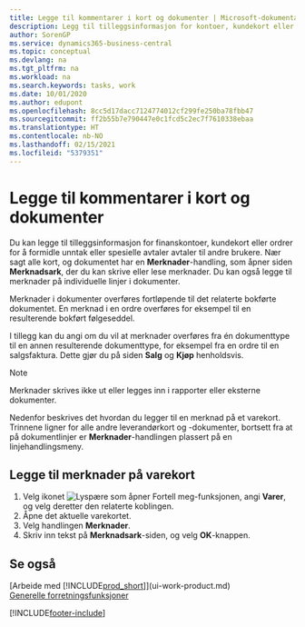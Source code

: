 ```yaml
---
title: Legge til kommentarer i kort og dokumenter | Microsoft-dokumentasjon
description: Legg til tilleggsinformasjon for kontoer, kundekort eller ordrer for å formidle avtaler, for eksempel en spesiell pris eller leveringsmetoden, for andre brukere.
author: SorenGP
ms.service: dynamics365-business-central
ms.topic: conceptual
ms.devlang: na
ms.tgt_pltfrm: na
ms.workload: na
ms.search.keywords: tasks, work
ms.date: 10/01/2020
ms.author: edupont
ms.openlocfilehash: 8cc5d17dacc7124774012cf299fe250ba78fbb47
ms.sourcegitcommit: ff2b55b7e790447e0c1fcd5c2ec7f7610338ebaa
ms.translationtype: HT
ms.contentlocale: nb-NO
ms.lasthandoff: 02/15/2021
ms.locfileid: "5379351"
---
```

# <a name="add-comments-to-cards-and-documents"></a>Legge til kommentarer i kort og dokumenter
Du kan legge til tilleggsinformasjon for finanskontoer, kundekort eller ordrer for å formidle unntak eller spesielle avtaler avtaler til andre brukere.
Nær sagt alle kort, og dokumentet har en **Merknader**-handling, som åpner siden **Merknadsark**, der du kan skrive eller lese merknader. Du kan også legge til merknader på individuelle linjer i dokumenter.

Merknader i dokumenter overføres fortløpende til det relaterte bokførte dokumentet. En merknad i en ordre overføres for eksempel til en resulterende bokført følgeseddel.

I tillegg kan du angi om du vil at merknader overføres fra én dokumenttype til en annen resulterende dokumenttype, for eksempel fra en ordre til en salgsfaktura. Dette gjør du på siden **Salg** og **Kjøp** henholdsvis.

> [!NOTE]
> Merknader skrives ikke ut eller legges inn i rapporter eller eksterne dokumenter.

Nedenfor beskrives det hvordan du legger til en merknad på et varekort. Trinnene ligner for alle andre leverandørkort og -dokumenter, bortsett fra at på dokumentlinjer er **Merknader**-handlingen plassert på en linjehandlingsmeny.

## <a name="to-add-a-comments-to-an-item-card"></a>Legge til merknader på varekort
1. Velg ikonet ![Lyspære som åpner Fortell meg-funksjonen](media/ui-search/search_small.png "Fortell hva du vil gjøre"), angi **Varer**, og velg deretter den relaterte koblingen.
2. Åpne det aktuelle varekortet.
3. Velg handlingen **Merknader**.
4. Skriv inn tekst på **Merknadsark**-siden, og velg **OK**-knappen.

## <a name="see-also"></a>Se også
[Arbeide med [!INCLUDE[prod_short](includes/prod_short.md)]](ui-work-product.md)  
[Generelle forretningsfunksjoner](ui-across-business-areas.md)


[!INCLUDE[footer-include](includes/footer-banner.md)]